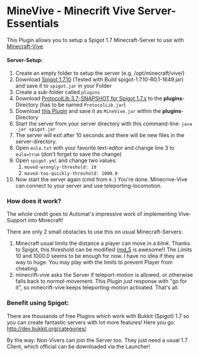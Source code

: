 MineVive - Minecrift Vive Server-Essentials
===========================================

This Plugin allows you to setup a Spigot 1.7 Minecraft-Server to use with [Minecraft-Vive](https://github.com/Automat-GH/minecrift).

#### Server-Setup:
1. Create an empty folder to setup the server (e.g. /opt/minecraft/vive/)
1. Download [Spigot 1.7.10](https://www.google.com/search?q=Spigot+1.7.10) (Tested with Build spigot-1.7.10-R0.1-1649.jar) and save it to `spigot.jar` in your Folder
1. Create a sub-folder called `plugins`
1. Download [ProtocolLib 3.7-SNAPSHOT for Spigot 1.7.x](http://ci.dmulloy2.net/job/ProtocolLib/232/) to the **plugins**-Directory (has to be named `ProtocolLib.jar`)
1. Download [this Plugin](https://github.com/possi/MineVive/releases) and save it as `MineVive.jar` within the **plugins**-Directory
1. Start the server from your server directory with this command-line:
  `java -jar spigot.jar`
1. The server will exit after 10 seconds and there will be new files in the server-directory.
1. Open `eula.txt` with your favorite text-editor and change line 3 to `eula=true` (don't forget to save the change)
1. Open `spigot.yml` and change two values:
   1. `moved-wrongly-threshold: 10`
   1. `moved-too-quickly-threshold: 1000.0`
1. Now start the server again (cmd from `6.`)
   You're done. Minecrive-Vive can connect to your server and use teleporting-locomotion.


### How does it work?

The whole credit goes to Automat's impressive work of implementing Vive-Support into Minecraft!

There are only 2 small obstacles to use this on usual Minecraft-Servers:

1. Minecraft usual limits the distance a player can move in a *blink*. Thanks to Spigot, this threshold can be modified ([md_5](https://github.com/md-5) is awesome!)
   The Limits 10 and 1000.0 seems to be enough for now. I have no idea if they are way to huge. You may play with the limits to prevent Player from cheating.
2. minecrift-vive asks the Server if teleport-motion is allowed, or otherwise falls back to *normal*-movement.
   This Plugin just response with "go for it", so minecrift-vive keeps teleporting-motion activated. That's all.

### Benefit using Spigot:
There are thousands of free Plugins which work with Bukkit (Spigot) 1.7 so you can create fantastic servers with lot more features!
Here you go: http://dev.bukkit.org/categories/

By the way: Non-Vivers can join the Server too. They just need a usual 1.7 Client, which official can be downloaded via the Launcher!